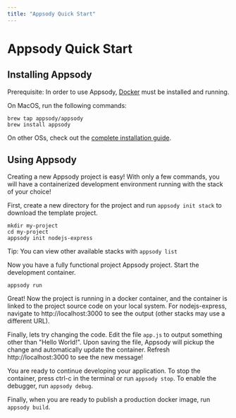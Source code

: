 ```yaml
---
title: "Appsody Quick Start"
---
```


# Appsody Quick Start

## Installing Appsody

Prerequisite: In order to use Appsody, [Docker](https://docs.docker.com/install/) must be installed and running.

On MacOS, run the following commands:
```
brew tap appsody/appsody
brew install appsody
```
On other OSs, check out the [complete installation guide]().

## Using Appsody

Creating a new Appsody project is easy! With only a few commands, you will have a containerized development environment running with the stack of your choice!

First, create a new directory for the project and run `appsody init stack` to download the template project.
```
mkdir my-project
cd my-project
appsody init nodejs-express
```
Tip: You can view other available stacks with `appsody list`

Now you have a fully functional project Appsody project. Start the development container.
```
appsody run
```
Great! Now the project is running in a docker container, and the container is linked to the project source code on your local system. For nodejs-express, navigate to http://localhost:3000 to see the output (other stacks may use a different URL). 

Finally, lets try changing the code. Edit the file `app.js` to output something other than "Hello World!". Upon saving the file, Appsody will pickup the change and automatically update the container. Refresh http://localhost:3000 to see the new message!

You are ready to continue developing your application. To stop the container, press ctrl-c in the terminal or run `appsody stop`. To enable the debugger, run `appsody debug`. 

Finally, when you are ready to publish a production docker image, run `appsody build`. 


<!-- This will be documentation for a quick install of the CLI and using the appsody CLI's basic commands
This will include a quick start video? 
(appsody init, run) (links to videos / demos?) -->
